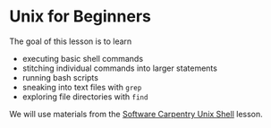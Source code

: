 # Unix for Beginners

The goal of this lesson is to learn 
* executing basic shell commands
* stitching individual commands into larger statements
* running bash scripts
* sneaking into text files with `grep`
* exploring file directories with `find`

We will use materials from the [Software Carpentry Unix Shell](http://swcarpentry.github.io/shell-novice/) lesson. 
